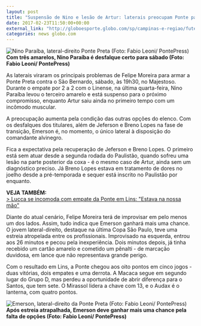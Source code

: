 ```yaml
---
layout: post
title: "Suspensão de Nino e lesão de Artur: laterais preocupam Ponte para sábado "
date: 2017-02-23T11:50:00+00:00
external_link: "http://globoesporte.globo.com/sp/campinas-e-regiao/futebol/times/ponte-preta/noticia/2017/02/suspensao-de-nino-e-lesao-de-artur-laterais-preocupam-ponte-para-sabado.html"
categories: news globo.com
---
```

 ![Nino Paraíba, lateral-direito Ponte Preta (Foto: Fabio Leoni/ PontePress)](http://s2.glbimg.com/giADTWp3Sx4V2zH7zADdc6frzYI=/378x141:764x652/300x397/s.glbimg.com/es/ge/f/original/2016/10/18/nino.jpg "Nino Paraíba, lateral-direito Ponte Preta (Foto: Fabio Leoni/ PontePress)")**Com três amarelos, Nino Paraíba é desfalque certo para sábado (Foto: Fabio Leoni/ PontePress)**

As laterais viraram os principais problemas de Felipe Moreira para armar a Ponte Preta contra o São Bernardo, sábado, às 19h30, no Majestoso. Durante o empate por 2 a 2 com o Linense, na última quarta-feira, Nino Paraíba levou o terceiro amarelo e está suspenso para o próximo compromisso, enquanto Artur saiu ainda no primeiro tempo com um incômodo muscular.&nbsp;

A preocupação aumenta pela condição das outras opções do elenco. Com os desfalques dos titulares, além de Jeferson e Breno Lopes na fase de transição, Emerson é, no momento, o único lateral à disposição do comandante alvinegro.

Fica a expectativa pela recuperação de Jeferson e Breno Lopes. O primeiro está sem atuar desde a segunda rodada do Paulistão, quando sofreu uma lesão na parte posterior da coxa - é o mesmo caso de Artur, ainda sem um diagnóstico preciso. Já Breno Lopes estava em tratamento de dores no joelho desde a pré-temporada e sequer está inscrito no Paulistão por enquanto.

**VEJA TAMBÉM:**  
[\>&nbsp;Lucca se incomoda com empate da Ponte em Lins: "Estava na nossa mão"](http://globoesporte.globo.com/sp/campinas-e-regiao/futebol/times/ponte-preta/noticia/2017/02/lucca-se-incomoda-com-empate-da-ponte-em-lins-estava-na-nossa-mao.html)

Diante do atual cenário, Felipe Moreira terá de improvisar em pelo menos um dos lados. Assim, tudo indica que Emerson ganhará mais uma chance. O jovem lateral-direito, destaque na última Copa São Paulo, teve uma estreia atropelada entre os profissionais. Improvisado na esquerda, entrou aos 26 minutos e pecou pela inexperiência. Dois minutos depois, já tinha recebido um cartão amarelo e cometido um pênalti - de marcação duvidosa, em lance que não representava grande perigo.&nbsp;

Com o resultado em Lins, a Ponte chegou aos oito pontos em cinco jogos - duas vitórias, dois empates e uma derrota. A Macaca segue em segundo lugar do Grupo D, mas perdeu a oportunidade de abrir diferença para o Santos, que tem sete. O Mirassol lidera a chave com 13, e o Audax é o lanterna, com quatro pontos.

 ![Emerson, lateral-direito da Ponte Preta (Foto: Fabio Leoni/ PontePress)](http://s2.glbimg.com/MteZoPWqmjdXdl1enSjivUqXREc=/64x126:961x594/690x360/s.glbimg.com/es/ge/f/original/2017/02/10/emerson_WWKKIm1.jpg "Emerson, lateral-direito da Ponte Preta (Foto: Fabio Leoni/ PontePress)")**Após estreia atrapalhada, Emerson&nbsp;deve ganhar mais uma chance pela falta de opções (Foto: Fabio Leoni/ PontePress)**

